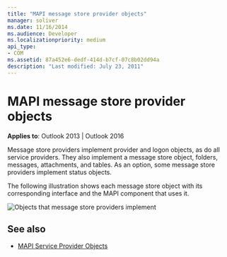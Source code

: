 ```yaml
---
title: "MAPI message store provider objects"
manager: soliver
ms.date: 11/16/2014
ms.audience: Developer
ms.localizationpriority: medium
api_type:
- COM
ms.assetid: 87a452e6-dedf-414d-b7cf-07c8b02dd94a
description: "Last modified: July 23, 2011"
---
```


# MAPI message store provider objects
  
**Applies to**: Outlook 2013 | Outlook 2016 
  
Message store providers implement provider and logon objects, as do all service providers. They also implement a message store object, folders, messages, attachments, and tables. As an option, some message store providers implement status objects.
  
The following illustration shows each message store object with its corresponding interface and the MAPI component that uses it.
  
![Objects that message store providers implement](media/amapi_63.gif "Objects that message store providers implement")
  
## See also

- [MAPI Service Provider Objects](mapi-service-provider-objects.md)

